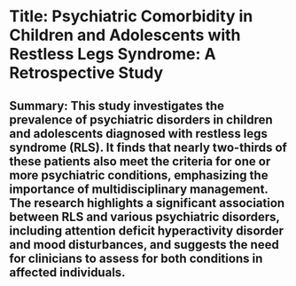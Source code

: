 # Title: Psychiatric Comorbidity in Children and Adolescents with Restless Legs Syndrome: A Retrospective Study

## Summary: This study investigates the prevalence of psychiatric disorders in children and adolescents diagnosed with restless legs syndrome (RLS). It finds that nearly two-thirds of these patients also meet the criteria for one or more psychiatric conditions, emphasizing the importance of multidisciplinary management. The research highlights a significant association between RLS and various psychiatric disorders, including attention deficit hyperactivity disorder and mood disturbances, and suggests the need for clinicians to assess for both conditions in affected individuals.